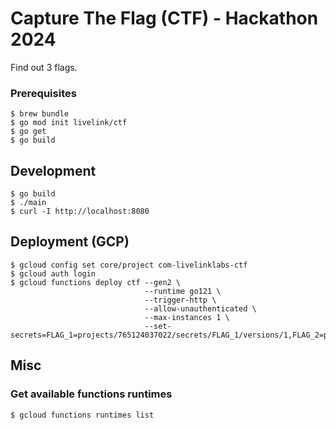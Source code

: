 # Capture The Flag (CTF) - Hackathon 2024

Find out 3 flags.

### Prerequisites

    $ brew bundle
    $ go mod init livelink/ctf
    $ go get
    $ go build

## Development

    $ go build
    $ ./main
    $ curl -I http://localhost:8080

## Deployment (GCP)

    $ gcloud config set core/project com-livelinklabs-ctf
    $ gcloud auth login
    $ gcloud functions deploy ctf --gen2 \
                                  --runtime go121 \
                                  --trigger-http \
                                  --allow-unauthenticated \ 
                                  --max-instances 1 \
                                  --set-secrets=FLAG_1=projects/765124037022/secrets/FLAG_1/versions/1,FLAG_2=projects/765124037022/secrets/FLAG_2/versions/1,FLAG_3=projects/765124037022/secrets/FLAG_3/versions/1

## Misc

### Get available functions runtimes

    $ gcloud functions runtimes list
